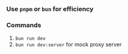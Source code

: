 ### Use `pnpm` or `bun` for efficiency

### Commands

1. `bun run dev`
2. `bun run dev:server` for mock proxy server
